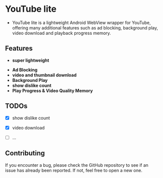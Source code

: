 YouTube lite
============

* YouTube lite is a lightweight Android WebView wrapper for YouTube, offering many additional features such as ad blocking, background play, video download and playback progress memory.
  
  

## Features

- **super lightweight**
* **Ad Blocking**
* **video and thumbnail download**
* **Background Play**
* **show dislike count**
* **Play Progress & Video Quality Memory**
  
  

## TODOs

- [x] show dislike count

- [x] video download

- [ ] ...
  
  
  
  

## Contributing

If you encounter a bug, please check the GitHub repository to see if an issue has already been reported. If not, feel free to open a new one.
